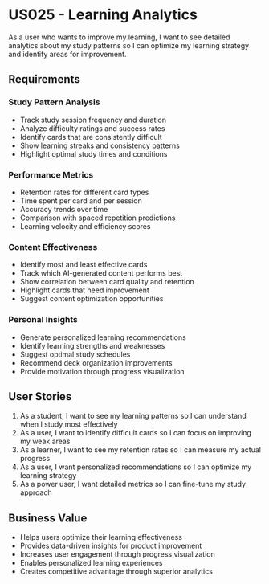 # US025 - Learning Analytics

As a user who wants to improve my learning, I want to see detailed analytics about my study patterns so I can optimize my learning strategy and identify areas for improvement.

## Requirements

### Study Pattern Analysis
- Track study session frequency and duration
- Analyze difficulty ratings and success rates
- Identify cards that are consistently difficult
- Show learning streaks and consistency patterns
- Highlight optimal study times and conditions

### Performance Metrics
- Retention rates for different card types
- Time spent per card and per session
- Accuracy trends over time
- Comparison with spaced repetition predictions
- Learning velocity and efficiency scores

### Content Effectiveness
- Identify most and least effective cards
- Track which AI-generated content performs best
- Show correlation between card quality and retention
- Highlight cards that need improvement
- Suggest content optimization opportunities

### Personal Insights
- Generate personalized learning recommendations
- Identify learning strengths and weaknesses
- Suggest optimal study schedules
- Recommend deck organization improvements
- Provide motivation through progress visualization

## User Stories

1. As a student, I want to see my learning patterns so I can understand when I study most effectively
2. As a user, I want to identify difficult cards so I can focus on improving my weak areas
3. As a learner, I want to see my retention rates so I can measure my actual progress
4. As a user, I want personalized recommendations so I can optimize my learning strategy
5. As a power user, I want detailed metrics so I can fine-tune my study approach

## Business Value

- Helps users optimize their learning effectiveness
- Provides data-driven insights for product improvement
- Increases user engagement through progress visualization
- Enables personalized learning experiences
- Creates competitive advantage through superior analytics

